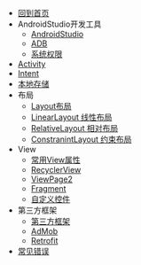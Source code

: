 * [回到首页](/)
* AndroidStudio开发工具
    * [AndroidStudio](android/androidstudio) 
    * [ADB](android/adb.md) 
    * [系统权限](/android/authorith.md)
* [Activity](android/activity)
* [Intent](android/intent)
* [本地存储](android/store.md)
* 布局
    * [Layout布局](android/layout/layout)
    * [LinearLayout 线性布局](android/layout/linearlayout)
    * [RelativeLayout 相对布局](android/layout/relativelayout)
    * [ConstranintLayout 约束布局](android/layout/constranintlayout)
* View
    * [常用View属性](android/view)
    * [RecyclerView](/android/ui/recyclerview)
    * [ViewPage2](/android/ui/viewpage2)
    * [Fragment](/android/ui/fragment)
    * [自定义控件](/android/ui/customview.md)
* 第三方框架
    * [第三方框架](android/thirdparty)
    * [AdMob](android/admob1)
    * [Retrofit](android/retrofit)
* [常见错误](.android/../errorInfo.md)
